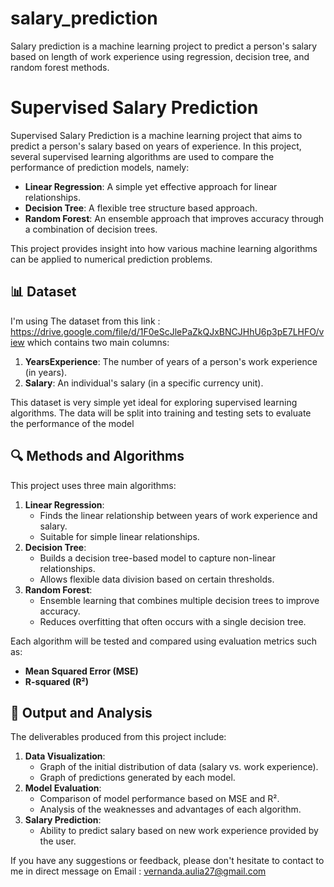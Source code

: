 # salary_prediction
Salary prediction is a machine learning project to predict a person's salary based on length of work experience using regression, decision tree, and random forest methods.

# Supervised Salary Prediction
Supervised Salary Prediction is a machine learning project that aims to predict a person's salary based on years of experience. In this project, several supervised learning algorithms are used to compare the performance of prediction models, namely:
- **Linear Regression**: A simple yet effective approach for linear relationships.
- **Decision Tree**: A flexible tree structure based approach.
- **Random Forest**: An ensemble approach that improves accuracy through a combination of decision trees.

This project provides insight into how various machine learning algorithms can be applied to numerical prediction problems.

## 📊 Dataset
I'm using The dataset from this link : https://drive.google.com/file/d/1F0eScJlePaZkQJxBNCJHhU6p3pE7LHFO/view 
 which contains two main columns:
1. **YearsExperience**: The number of years of a person's work experience (in years).
2. **Salary**: An individual's salary (in a specific currency unit).

This dataset is very simple yet ideal for exploring supervised learning algorithms. The data will be split into training and testing sets to evaluate the performance of the model


## 🔍 Methods and Algorithms
This project uses three main algorithms:
1. **Linear Regression**: 
   - Finds the linear relationship between years of work experience and salary.
   - Suitable for simple linear relationships.
2. **Decision Tree**: 
   - Builds a decision tree-based model to capture non-linear relationships.
   - Allows flexible data division based on certain thresholds.
3. **Random Forest**:
   - Ensemble learning that combines multiple decision trees to improve accuracy.
   - Reduces overfitting that often occurs with a single decision tree.

Each algorithm will be tested and compared using evaluation metrics such as:
- **Mean Squared Error (MSE)**
- **R-squared (R²)**

## 🚀 Output and Analysis
The deliverables produced from this project include:
1. **Data Visualization**: 
   - Graph of the initial distribution of data (salary vs. work experience).
   - Graph of predictions generated by each model.
2. **Model Evaluation**:
   - Comparison of model performance based on MSE and R².
   - Analysis of the weaknesses and advantages of each algorithm.
3. **Salary Prediction**:
   - Ability to predict salary based on new work experience provided by the user.
     
If you have any suggestions or feedback, please don't hesitate to contact to me in direct message on Email :
vernanda.aulia27@gmail.com 
